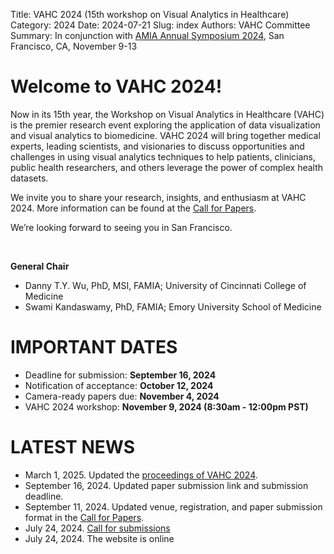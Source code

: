 Title: VAHC 2024 (15th workshop on Visual Analytics in Healthcare)
Category: 2024
Date: 2024-07-21
Slug: index
Authors: VAHC Committee
Summary: In conjunction with [AMIA Annual Symposium 2024](https://amia.org/education-events/amia-2024-annual-symposium), San Francisco, CA, November 9-13


Welcome to VAHC 2024!
=====================

Now in its 15th year, the Workshop on Visual Analytics in Healthcare (VAHC) is the premier research event exploring the application of data visualization and visual analytics to biomedicine. VAHC 2024 will bring together medical experts, leading scientists, and visionaries to discuss opportunities and challenges in using visual analytics techniques to help patients, clinicians, public health researchers, and others leverage the power of complex health datasets.

We invite you to share your research, insights, and enthusiasm at VAHC 2024. More information can be found at the [Call for Papers](./call-for-papers.html).

We’re looking forward to seeing you in San Francisco.

<br>

**General Chair**

- Danny T.Y. Wu, PhD, MSI, FAMIA; University of Cincinnati College of Medicine
- Swami Kandaswamy, PhD, FAMIA; Emory University School of Medicine



IMPORTANT DATES
===============

- Deadline for submission: **September 16, 2024**
- Notification of acceptance: **October 12, 2024**
- Camera-ready papers due: **November 4, 2024**
- VAHC 2024 workshop: **November 9, 2024 (8:30am - 12:00pm PST)**



LATEST NEWS
===========
- March 1, 2025. Updated the [proceedings of VAHC 2024](./proceedings.html).
- September 16, 2024. Updated paper submission link and submission deadline.
- September 11, 2024. Updated venue, registration, and paper submission format in the [Call for Papers](./call-for-papers.html).
- July 24, 2024. [Call for submissions](./call-for-papers.html)
- July 24, 2024. The website is online 
